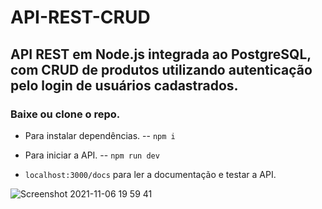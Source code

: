 # API-REST-CRUD

## API REST em Node.js integrada ao PostgreSQL, com CRUD de produtos utilizando autenticação pelo login de usuários cadastrados.

### Baixe ou clone o repo.

- Para instalar dependências.
-- `npm i` 

- Para iniciar a API.
-- `npm run dev`

- `localhost:3000/docs` para ler a documentação e testar a API.

![Screenshot 2021-11-06 19 59 41](https://user-images.githubusercontent.com/85526418/140626222-706a0a66-3869-4395-b03d-5ccb9ae69246.png)

